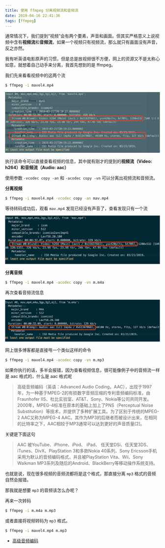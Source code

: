 ```yaml
---
title: 使用 ffmpeg 分离视频流和音频流
date: 2019-04-16 22:41:36
tags: [ffmpeg]
---
```


通常情况下，我们提到“视频”会有两个要素，声音和画面。但其实严格意义上说视频中含有**视频流**和**音频流**，如果一个视频只有视频流，那么就只有画面没有声音，反之亦然。

<!-- more -->
<!-- toc -->

我有听英语电影原声的习惯，但是总是放视频很不方便，网上的资源又不是太称心如意，就想着自己动手来分离，我首先想到的是 ffmpeg。

我们先来看看视频中的这两个流

```bash
$ ffmpeg -i mavel4.mp4
```

![1](https://raw.githubusercontent.com/wxnacy/image/master/blog/ffsplit1_713.png)

执行该命令可以直接查看视频的信息，其中就有刚才的提到的**视频流（Video: h264）**和**音频流（Audio: aac）**

使用参数 `-vcodec copy -an` 和 `-acodec copy -vn` 可以分离出视频流和音频流。

**分离视频**

```bash
$ ffmpeg -i mavel4.mp4 -vcodec copy -an mav.mp4
```

等待转码成功后，观看 `mav.mp4` 发现已经没有声音了，查看发现只有一个流

![2](https://raw.githubusercontent.com/wxnacy/image/master/blog/ffsplit2_667.png)

**分离音频**

```bash
$ ffmpeg -i mavel4.mp4 -acodec copy -vn m.m4a
```

再次查看音频流信息

![3](https://raw.githubusercontent.com/wxnacy/image/master/blog/ffsplit3_702.png)

网上很多博客都是直接甩一个类似这样的命令

```bash
$ ffmpeg -i mavel4.mp4 -acodec copy -vn m.mp3
```

如果你执行的话，多半会报错，因为查看视频信息，很可能像例子中的音频流一样是 aac 格式的，什么是 aac 格式呢

> 高级音频编码（英语：Advanced Audio Coding，AAC），出现于1997年，为一种基于MPEG-2的有损数字音频压缩的专利音频编码标准，由Fraunhofer IIS、杜比实验室、AT&T、Sony、Nokia等公司共同开发。2000年，MPEG-4标准在原本的基础上加上了PNS（Perceptual Noise Substitution）等技术，并提供了多种扩展工具。为了区别于传统的MPEG-2 AAC又称为MPEG-4 AAC。其作为MP3的后继者而被设计出来，在相同的比特率之下，AAC相较于MP3通常可以达到更好的声音质量[2]。

关键是下面这句

> AAC 被YouTube、iPhone、iPod、 iPad、 任天堂DSi、任天堂3DS、iTunes、DivX、PlayStation 3和多款Nokia 40系列、Sony Ericsson手机采用为默认的音频编码格式，并且被PlayStation Vita、Wii、Sony Walkman MP3系列及随后的Android、BlackBerry等移动操作系统支持。

也就是说，现在很多视频的音频流都将是这个格式，那直接分离 `mp3` 格式的音频自然会报错。

那我就是想要 `mp3` 的音频该怎么办呢？

再来一次转码

```bash
$ ffmpeg -i m.m4a m.mp3
```

或者直接将视频转码为 `mp3` 格式。

```bash
$ ffmpeg -i mavel4.mp4 m.mp3
```

- [高级音频编码](https://zh.wikipedia.org/wiki/%E9%80%B2%E9%9A%8E%E9%9F%B3%E8%A8%8A%E7%B7%A8%E7%A2%BC#%E7%9B%B8%E8%BC%83%E6%96%BCMP3%E7%9A%84%E6%94%B9%E9%80%B2)
